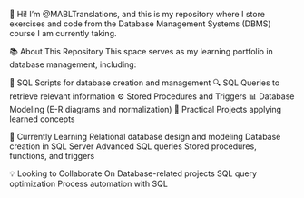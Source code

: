 👋 Hi! I’m @MABLTranslations, and this is my repository where I store exercises and code from the Database Management Systems (DBMS) course I am currently taking.

📚 About This Repository
This space serves as my learning portfolio in database management, including:

📌 SQL Scripts for database creation and management
🔍 SQL Queries to retrieve relevant information
⚙️ Stored Procedures and Triggers
📊 Database Modeling (E-R diagrams and normalization)
🚀 Practical Projects applying learned concepts

🌱 Currently Learning
Relational database design and modeling
Database creation in SQL Server
Advanced SQL queries
Stored procedures, functions, and triggers

💡 Looking to Collaborate On
Database-related projects
SQL query optimization
Process automation with SQL
